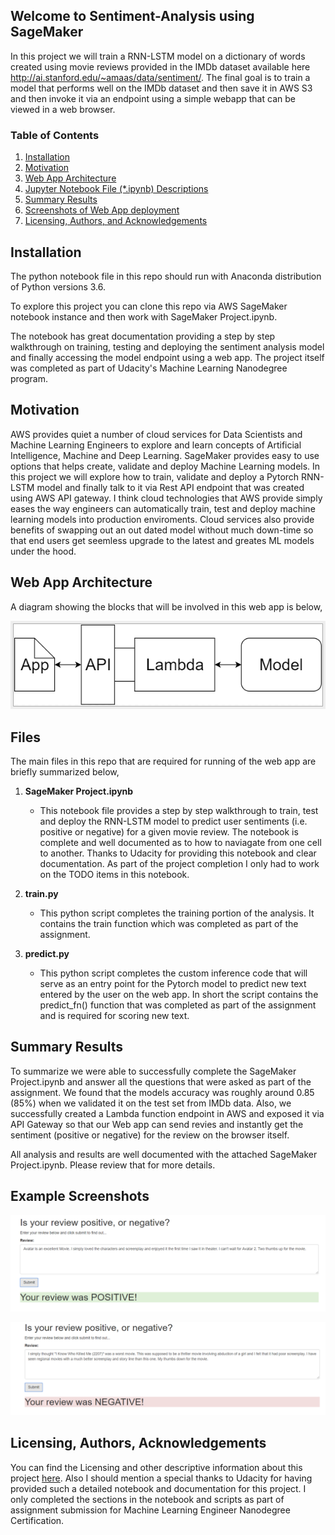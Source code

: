 ## Welcome to Sentiment-Analysis using SageMaker

In this project we will train a RNN-LSTM model on a dictionary of words created using movie reviews provided in the IMDb dataset available here http://ai.stanford.edu/~amaas/data/sentiment/. The final goal is to train a model that performs well on the IMDb dataset and then save it in AWS S3 and then invoke it via an endpoint using a simple webapp that can be viewed in a web browser.
	
### Table of Contents

1. [Installation](#installation)
2. [Motivation](#motivation)
3. [Web App Architecture](#Architecture)
4. [Jupyter Notebook File (*.ipynb) Descriptions](#files)
5. [Summary Results](#summaryresults)
6. [Screenshots of Web App deployment](#screenshots)
7. [Licensing, Authors, and Acknowledgements](#licensing)
	
## Installation <a name="installation"></a>

The python notebook file in this repo should run with Anaconda distribution of Python versions 3.6.

To explore this project you can clone this repo via AWS SageMaker notebook instance and then work with SageMaker Project.ipynb.

The notebook has great documentation providing a step by step walkthrough on training, testing and deploying the sentiment analysis model and finally accessing the model endpoint using a web app. The project itself was completed as part of Udacity's Machine Learning Nanodegree program.

## Motivation<a name="motivation"></a>

AWS provides quiet a number of cloud services for Data Scientists and Machine Learning Engineers to explore and learn concepts of Artificial Intelligence, Machine and Deep Learning. SageMaker provides easy to use options that helps create, validate and deploy Machine Learning models. In this project we will explore how to train, validate and deploy a Pytorch RNN-LSTM model and finally talk to it via Rest API endpoint that was created using AWS API gateway. I think cloud technologies that AWS provide simply eases the way engineers can automatically train, test and deploy machine learning models into production enviroments. Cloud services also provide benefits of swapping out an out dated model without much down-time so that end users get seemless upgrade to the latest and greates ML models under the hood.

## Web App Architecture

A diagram showing the blocks that will be involved in this web app is below,
	
![alt text](images/Web_App_Architecture.PNG "Web App Architecture Diagram")
	
## Files

The main files in this repo that are required for running of the web app are briefly summarized below,

1. **SageMaker Project.ipynb**
     - This notebook file provides a step by step walkthrough to train, test and deploy the RNN-LSTM model to predict user sentiments (i.e. positive or negative) for a given movie review. The notebook is complete and well documented as to how to naviagate from one cell to another. Thanks to Udacity for providing this notebook and clear documentation. As part of the project completion I only had to work on the TODO items in this notebook.
				
2. **train.py**
     - This python script completes the training portion of the analysis. It contains the train function which was completed as part of the assignment.

3. **predict.py**
     - This python script completes the custom inference code that will serve as an entry point for the Pytorch model to predict new text entered by the user on the web app. In short the script contains the predict_fn() function that was completed as part of the assignment and is required for scoring new text.

## Summary Results

To summarize we were able to successfully complete the SageMaker Project.ipynb and answer all the questions that were asked as part of the assignment. We found that the models accuracy was roughly around 0.85 (85%) when we validated it on the test set from IMDb data. Also, we successfully created a Lambda function endpoint in AWS and exposed it via API Gateway so that our Web app can send revies and instantly get the sentiment (positive or negative) for the review on the browser itself.

All analysis and results are well documented with the attached SageMaker Project.ipynb. Please review that for more details.

## Example Screenshots

![alt text](images/PositiveReview.PNG "Positive Review")
	
![alt text](images/NegativeReview.PNG "Negative Review")

## Licensing, Authors, Acknowledgements

You can find the Licensing and other descriptive information about this project [here](https://github.com/kart-projects/Sentiment-Analysis/blob/master/LICENSE). Also I should mention a special thanks to Udacity for having provided such a detailed notebook and documentation for this project. I only completed the sections in the notebook and scripts as part of assignment submission for Machine Learning Engineer Nanodegree Certification.